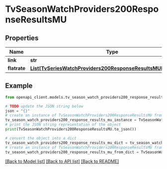 # TvSeasonWatchProviders200ResponseResultsMU


## Properties

Name | Type | Description | Notes
------------ | ------------- | ------------- | -------------
**link** | **str** |  | [optional] 
**flatrate** | [**List[TvSeriesWatchProviders200ResponseResultsMUFlatrateInner]**](TvSeriesWatchProviders200ResponseResultsMUFlatrateInner.md) |  | [optional] 

## Example

```python
from openapi_client.models.tv_season_watch_providers200_response_results_mu import TvSeasonWatchProviders200ResponseResultsMU

# TODO update the JSON string below
json = "{}"
# create an instance of TvSeasonWatchProviders200ResponseResultsMU from a JSON string
tv_season_watch_providers200_response_results_mu_instance = TvSeasonWatchProviders200ResponseResultsMU.from_json(json)
# print the JSON string representation of the object
print(TvSeasonWatchProviders200ResponseResultsMU.to_json())

# convert the object into a dict
tv_season_watch_providers200_response_results_mu_dict = tv_season_watch_providers200_response_results_mu_instance.to_dict()
# create an instance of TvSeasonWatchProviders200ResponseResultsMU from a dict
tv_season_watch_providers200_response_results_mu_from_dict = TvSeasonWatchProviders200ResponseResultsMU.from_dict(tv_season_watch_providers200_response_results_mu_dict)
```
[[Back to Model list]](../README.md#documentation-for-models) [[Back to API list]](../README.md#documentation-for-api-endpoints) [[Back to README]](../README.md)


